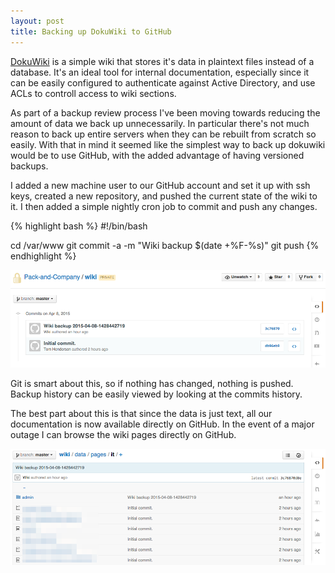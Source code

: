 ```yaml
---
layout: post
title: Backing up DokuWiki to GitHub
---
```


[DokuWiki](https://www.dokuwiki.org/dokuwiki#) is a simple wiki that stores it's data in plaintext files instead of a database. It's an ideal tool for internal documentation, especially since it can be easily configured to authenticate against Active Directory, and use ACLs to controll access to wiki sections.

As part of a backup review process I've been moving towards reducing the amount of data we back up unnecessarily. In particular there's not much reason to back up entire servers when they can be rebuilt from scratch so easily. With that in mind it seemed like the simplest way to back up dokuwiki would be to use GitHub, with the added advantage of having versioned backups.

I added a new machine user to our GitHub account and set it up with ssh keys, created a new repository, and pushed the current state of the wiki to it. I then added a simple nightly cron job to commit and push any changes. 

{% highlight bash %}
#!/bin/bash

cd /var/www
git commit -a -m "Wiki backup $(date +%F-%s)"
git push
{% endhighlight %}

![Backup History](/assets/images/posts/github-wiki.png)

Git is smart about this, so if nothing has changed, nothing is pushed. Backup history can be easily viewed by looking at the commits history.

The best part about this is that since the data is just text, all our documentation is now available directly on GitHub. In the event of a major outage I can browse the wiki pages directly on GitHub.

![Accessing Wiki Pages on GitHub](/assets/images/posts/github-wiki-pages.png)